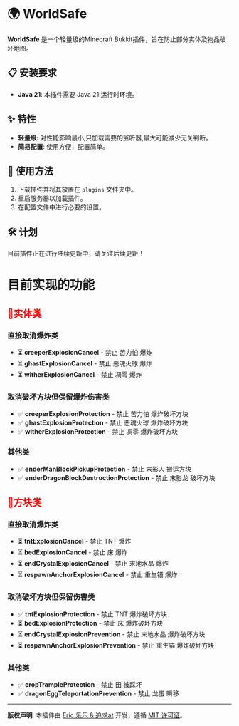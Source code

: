 # 🌍 WorldSafe

**WorldSafe** 是一个轻量级的Minecraft Bukkit插件，旨在防止部分实体及物品破坏地图。

## 📋 安装要求

- **Java 21**: 本插件需要 Java 21 运行时环境。

## ✨ 特性

- **轻量级**: 对性能影响最小,只加载需要的监听器,最大可能减少无关判断。
- **简易配置**: 使用方便，配置简单。

## 📖 使用方法

1. 下载插件并将其放置在 `plugins` 文件夹中。
2. 重启服务器以加载插件。
3. 在配置文件中进行必要的设置。

## 🛠️ 计划

目前插件正在进行陆续更新中，请关注后续更新！

# 目前实现的功能

## <span style="color: red;">🧬实体类

### 直接取消爆炸类
- ⏳ **creeperExplosionCancel** - 禁止 苦力怕 爆炸
- ⏳ **ghastExplosionCancel** - 禁止 恶魂火球 爆炸
- ⏳ **witherExplosionCancel** - 禁止 凋零 爆炸

### 取消破坏方块但保留爆炸伤害类
- ✅ **creeperExplosionProtection** - 禁止 苦力怕 爆炸破坏方块
- ✅ **ghastExplosionProtection** - 禁止 恶魂火球 爆炸破坏方块
- ✅ **witherExplosionProtection** - 禁止 凋零 爆炸破坏方块

### 其他类
- ✅ **enderManBlockPickupProtection** - 禁止 末影人 搬运方块
- ✅ **enderDragonBlockDestructionProtection** - 禁止 末影龙 破坏方块

## <span style="color: red;">🧱方块类

### 直接取消爆炸类
- ⏳ **tntExplosionCancel** - 禁止 TNT 爆炸
- ⏳ **bedExplosionCancel** - 禁止 床 爆炸
- ⏳ **endCrystalExplosionCancel** - 禁止 末地水晶 爆炸
- ⏳ **respawnAnchorExplosionCancel** - 禁止 重生锚 爆炸

### 取消破坏方块但保留伤害类
- ✅ **tntExplosionProtection** - 禁止 TNT 爆炸破坏方块
- ⏳ **bedExplosionProtection** - 禁止 床 爆炸破坏方块
- ⏳ **endCrystalExplosionPrevention** - 禁止 末地水晶 爆炸破坏方块
- ⏳ **respawnAnchorExplosionPrevention** - 禁止 重生锚 爆炸破坏方块

### 其他类
- ✅ **cropTrampleProtection** - 禁止 田 被踩坏
- ✅ **dragonEggTeleportationPrevention** - 禁止 龙蛋 瞬移

---

**版权声明**: 本插件由 [Eric.乐乐 & 追求at](#) 开发，遵循 [MIT 许可证](#)。